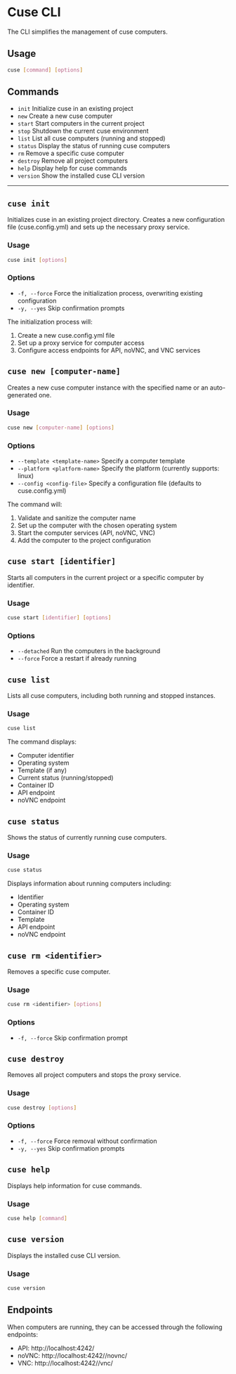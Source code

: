 # Cuse CLI

The CLI simplifies the management of cuse computers.

## Usage

```bash
cuse [command] [options]
```

## Commands

- `init` Initialize cuse in an existing project
- `new` Create a new cuse computer
- `start` Start computers in the current project
- `stop` Shutdown the current cuse environment
- `list` List all cuse computers (running and stopped)
- `status` Display the status of running cuse computers
- `rm` Remove a specific cuse computer
- `destroy` Remove all project computers
- `help` Display help for cuse commands
- `version` Show the installed cuse CLI version

---

## `cuse init`

Initializes cuse in an existing project directory. Creates a new configuration file (cuse.config.yml) and sets up the necessary proxy service.

### Usage

```bash
cuse init [options]
```

### Options

- `-f, --force` Force the initialization process, overwriting existing configuration
- `-y, --yes` Skip confirmation prompts

The initialization process will:

1. Create a new cuse.config.yml file
2. Set up a proxy service for computer access
3. Configure access endpoints for API, noVNC, and VNC services

## `cuse new [computer-name]`

Creates a new cuse computer instance with the specified name or an auto-generated one.

### Usage

```bash
cuse new [computer-name] [options]
```

### Options

- `--template <template-name>` Specify a computer template
- `--platform <platform-name>` Specify the platform (currently supports: linux)
- `--config <config-file>` Specify a configuration file (defaults to cuse.config.yml)

The command will:

1. Validate and sanitize the computer name
2. Set up the computer with the chosen operating system
3. Start the computer services (API, noVNC, VNC)
4. Add the computer to the project configuration

## `cuse start [identifier]`

Starts all computers in the current project or a specific computer by identifier.

### Usage

```bash
cuse start [identifier] [options]
```

### Options

- `--detached` Run the computers in the background
- `--force` Force a restart if already running

## `cuse list`

Lists all cuse computers, including both running and stopped instances.

### Usage

```bash
cuse list
```

The command displays:

- Computer identifier
- Operating system
- Template (if any)
- Current status (running/stopped)
- Container ID
- API endpoint
- noVNC endpoint

## `cuse status`

Shows the status of currently running cuse computers.

### Usage

```bash
cuse status
```

Displays information about running computers including:

- Identifier
- Operating system
- Container ID
- Template
- API endpoint
- noVNC endpoint

## `cuse rm <identifier>`

Removes a specific cuse computer.

### Usage

```bash
cuse rm <identifier> [options]
```

### Options

- `-f, --force` Skip confirmation prompt

## `cuse destroy`

Removes all project computers and stops the proxy service.

### Usage

```bash
cuse destroy [options]
```

### Options

- `-f, --force` Force removal without confirmation
- `-y, --yes` Skip confirmation prompts

## `cuse help`

Displays help information for cuse commands.

### Usage

```bash
cuse help [command]
```

## `cuse version`

Displays the installed cuse CLI version.

### Usage

```bash
cuse version
```

## Endpoints

When computers are running, they can be accessed through the following endpoints:

- API: http://localhost:4242/<computer-name>
- noVNC: http://localhost:4242/<computer-name>/novnc/
- VNC: http://localhost:4242/<computer-name>/vnc/
